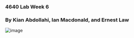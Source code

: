 ### 4640 Lab Week 6
### By Kian Abdollahi, Ian Macdonald, and Ernest Law


![image](https://github.com/user-attachments/assets/8fb79894-95a6-4ac9-83fc-cc6060ac88e6)





